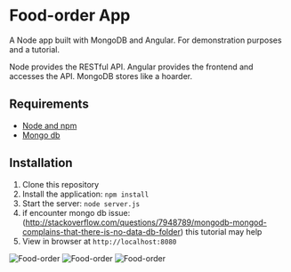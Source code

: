 # Food-order App

A Node app built with MongoDB and Angular. For demonstration purposes and a tutorial.

Node provides the RESTful API. Angular provides the frontend and accesses the API. MongoDB stores like a hoarder.

## Requirements

- [Node and npm](http://nodejs.org)
- [Mongo db](https://www.mongodb.org/)

## Installation

1. Clone this repository
2. Install the application: `npm install`
3. Start the server: `node server.js`
4. if encounter mongo db issue: (http://stackoverflow.com/questions/7948789/mongodb-mongod-complains-that-there-is-no-data-db-folder)  this tutorial may help
4. View in browser at `http://localhost:8080`



![Food-order](http://junhui-li.com/images/bonus1.png)
![Food-order](http://junhui-li.com/images/bonus2.png)
![Food-order](http://junhui-li.com/images/bonus3.png)
